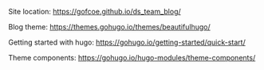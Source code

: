Site location: https://gofcoe.github.io/ds_team_blog/

Blog theme: https://themes.gohugo.io/themes/beautifulhugo/

Getting started with hugo: https://gohugo.io/getting-started/quick-start/

Theme components: https://gohugo.io/hugo-modules/theme-components/
